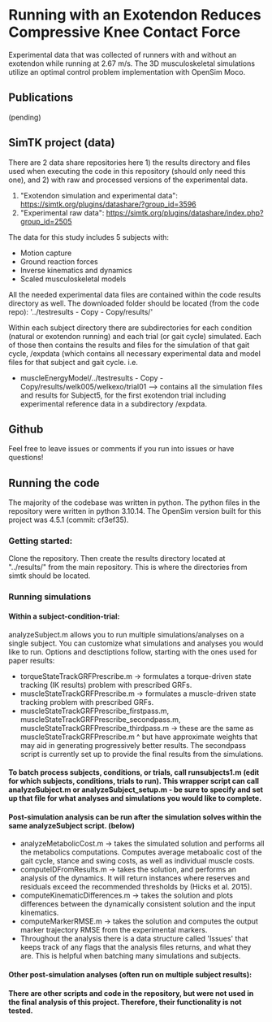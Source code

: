 # Running with an Exotendon Reduces Compressive Knee Contact Force
Experimental data that was collected of runners with and without an exotendon while running at 2.67 m/s. The 3D musculoskeletal simulations utilize an optimal control problem implementation with OpenSim Moco.

## Publications
(pending)

## SimTK project (data)

There are 2 data share repositories here 1) the results directory and files used when executing the code in this repository (should only need this one), and 2) with raw and processed versions of the experimental data.  
1. "Exotendon simulation and experimental data": https://simtk.org/plugins/datashare/?group_id=3596
2. "Experimental raw data": https://simtk.org/plugins/datashare/index.php?group_id=2505


The data for this study includes 5 subjects with: 
- Motion capture
- Ground reaction forces
- Inverse kinematics and dynamics
- Scaled musculoskeletal models


All the needed experimental data files are contained within the code results directory as well. The downloaded folder should be located (from the code repo): '../testresults - Copy - Copy/results/'

Within each subject directory there are subdirectories for each condition (natural or exotendon running) and each trial (or gait cycle) simulated. Each of those then contains the results and files for the simulation of that gait cycle, /expdata (which contains all necessary experimental data and model files for that subject and gait cycle. 
i.e.
  - muscleEnergyModel/../testresults - Copy - Copy/results/welk005/welkexo/trial01 –> contains all the simulation files and results for Subject5, for the first exotendon trial including experimental reference data in a subdirectory /expdata.


## Github
Feel free to leave issues or comments if you run into issues or have questions! 

## Running the code
The majority of the codebase was written in python. The python files in the repository were written in python 3.10.14. The OpenSim version built for this project was 4.5.1 (commit: cf3ef35).

### Getting started: 
Clone the repository. 
Then create the results directory located at "../results/" from the main repository. This is where the directories from simtk should be located.   

### Running simulations
#### Within a subject-condition-trial: 


analyzeSubject.m allows you to run multiple simulations/analyses on a single subject. You can customize what simulations and analyses you would like to run. Options and desctiptions follow, starting with the ones used for paper results:
- torqueStateTrackGRFPrescribe.m -> formulates a torque-driven state tracking (IK results) problem with prescribed GRFs. 
- muscleStateTrackGRFPrescribe.m -> formulates a muscle-driven state tracking problem with prescribed GRFs. 
- muscleStateTrackGRFPrescribe_firstpass.m, muscleStateTrackGRFPrescribe_secondpass.m, muscleStateTrackGRFPrescribe_thirdpass.m -> these are the same as muscleStateTrackGRFPrescribe.m ^ but have approximate weights that may aid in generating progressively better results. The secondpass script is currently set up to provide the final results from the simulations. 

#### To batch process subjects, conditions, or trials, call runsubjects1.m (edit for which subjects, conditions, trials to run). This wrapper script can call analyzeSubject.m or analyzeSubject_setup.m - be sure to specify and set up that file for what analyses and simulations you would like to complete. 


#### Post-simulation analysis can be run after the simulation solves within the same analyzeSubject script. (below)
- analyzeMetabolicCost.m -> takes the simulated solution and performs all the metabolics computations. Computes average metaboalic cost of the gait cycle, stance and swing costs, as well as individual muscle costs. 
- computeIDFromResults.m -> takes the solution, and performs an analysis of the dynamics. It will return instances where reserves and residuals exceed the recommended thresholds by (Hicks et al. 2015). 
- computeKinematicDifferences.m -> takes the solution and plots differences between the dynamically consistent solution and the input kinematics. 
- computeMarkerRMSE.m -> takes the solution and computes the output marker trajectory RMSE from the experimental markers. 
- Throughout the analysis there is a data structure called 'Issues' that keeps track of any flags that the analysis files returns, and what they are. This is helpful when batching many simulations and subjects.


#### Other post-simulation analyses (often run on multiple subject results):

#### There are other scripts and code in the repository, but were not used in the final analysis of this project. Therefore, their functionality is not tested. 
